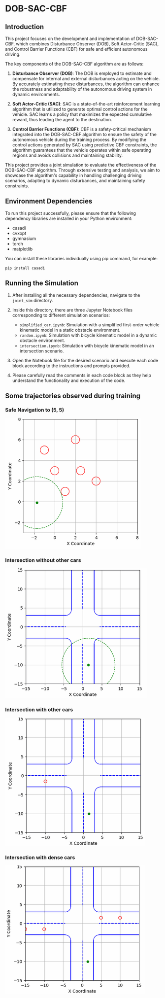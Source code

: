 # DOB-SAC-CBF

## Introduction

This project focuses on the development and implementation of DOB-SAC-CBF, which combines Disturbance Observer (DOB), Soft Actor-Critic (SAC), and Control Barrier Functions (CBF) for safe and efficient autonomous driving.

The key components of the DOB-SAC-CBF algorithm are as follows:

1. **Disturbance Observer (DOB)**: The DOB is employed to estimate and compensate for internal and external disturbances acting on the vehicle. By accurately estimating these disturbances, the algorithm can enhance the robustness and adaptability of the autonomous driving system in dynamic environments.

2. **Soft Actor-Critic (SAC)**: SAC is a state-of-the-art reinforcement learning algorithm that is utilized to generate optimal control actions for the vehicle. SAC learns a policy that maximizes the expected cumulative reward, thus leading the agent to the destination.

3. **Control Barrier Functions (CBF)**: CBF is a safety-critical mechanism integrated into the DOB-SAC-CBF algorithm to ensure the safety of the autonomous vehicle during the training process. By modifying the control actions generated by SAC using predictive CBF constraints, the algorithm guarantees that the vehicle operates within safe operating regions and avoids collisions and maintaining stability.

This project provides a joint simulation to evaluate the effectiveness of the DOB-SAC-CBF algorithm. Through extensive testing and analysis, we aim to showcase the algorithm's capability in handling challenging driving scenarios, adapting to dynamic disturbances, and maintaining safety constraints.

## Environment Dependencies

To run this project successfully, please ensure that the following dependency libraries are installed in your Python environment:

- casadi
- cvxopt
- gymnasium
- torch
- matplotlib

You can install these libraries individually using pip command, for example:

```shell
pip install casadi
```

## Running the Simulation

1. After installing all the necessary dependencies, navigate to the `joint_sim` directory.

2. Inside this directory, there are three Jupyter Notebook files corresponding to different simulation scenarios:
   - `simplified_car.ipynb`: Simulation with a simplified first-order vehicle kinematic model in a static obstacle environment.
   - `random.ipynb`: Simulation with bicycle kinematic model in a dynamic obstacle environment.
   - `intersection.ipynb`: Simulation with bicycle kinematic model in an intersection scenario.

3. Open the Notebook file for the desired scenario and execute each code block according to the instructions and prompts provided.

4. Please carefully read the comments in each code block as they help understand the functionality and execution of the code.

## Some trajectories observed during training
### Safe Navigation to (5, 5)
![Safe Navigation to (5, 5)](https://github.com/Tafels6/dob-sac-cbf/blob/main/pics/6moving_goal5-5.gif?raw=true)

### Intersection without other cars
![Trajectory in intersection without other cars](https://github.com/Tafels6/dob-sac-cbf/blob/main/pics/intersection_only_lane.gif?raw=true)

### Intersection with other cars
![Trajectory in intersection with other cars](https://github.com/Tafels6/dob-sac-cbf/blob/main/pics/traj_intersection.gif?raw=true)

### Intersection with dense cars
![Trajectory in intersection with more cars](https://github.com/Tafels6/dob-sac-cbf/blob/main/pics/traj_dense_inter.gif?raw=true)

